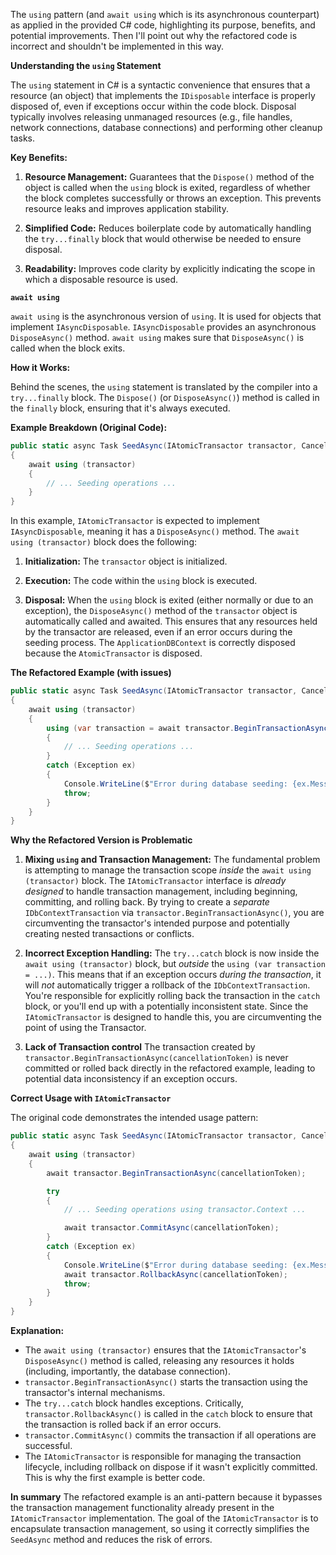 The `using` pattern (and `await using` which is its asynchronous counterpart) as applied in the provided C# code, highlighting its purpose, benefits, and potential improvements.  Then I'll point out why the refactored code is incorrect and shouldn't be implemented in this way.

**Understanding the `using` Statement**

The `using` statement in C# is a syntactic convenience that ensures that a resource (an object) that implements the `IDisposable` interface is properly disposed of, even if exceptions occur within the code block. Disposal typically involves releasing unmanaged resources (e.g., file handles, network connections, database connections) and performing other cleanup tasks.

**Key Benefits:**

1.  **Resource Management:** Guarantees that the `Dispose()` method of the object is called when the `using` block is exited, regardless of whether the block completes successfully or throws an exception. This prevents resource leaks and improves application stability.

2.  **Simplified Code:**  Reduces boilerplate code by automatically handling the `try...finally` block that would otherwise be needed to ensure disposal.

3.  **Readability:** Improves code clarity by explicitly indicating the scope in which a disposable resource is used.

**`await using`**

`await using` is the asynchronous version of `using`.  It is used for objects that implement `IAsyncDisposable`. `IAsyncDisposable` provides an asynchronous `DisposeAsync()` method.  `await using` makes sure that `DisposeAsync()` is called when the block exits.

**How it Works:**

Behind the scenes, the `using` statement is translated by the compiler into a `try...finally` block. The `Dispose()` (or `DisposeAsync()`) method is called in the `finally` block, ensuring that it's always executed.

**Example Breakdown (Original Code):**

```csharp
public static async Task SeedAsync(IAtomicTransactor transactor, CancellationToken cancellationToken)
{
    await using (transactor)
    {
        // ... Seeding operations ...
    }
}
```

In this example, `IAtomicTransactor` is expected to implement `IAsyncDisposable`, meaning it has a `DisposeAsync()` method.  The `await using (transactor)` block does the following:

1.  **Initialization:**  The `transactor` object is initialized.

2.  **Execution:**  The code within the `using` block is executed.

3.  **Disposal:** When the `using` block is exited (either normally or due to an exception), the `DisposeAsync()` method of the `transactor` object is automatically called and awaited. This ensures that any resources held by the transactor are released, even if an error occurs during the seeding process. The `ApplicationDBContext` is correctly disposed because the `AtomicTransactor` is disposed.

**The Refactored Example (with issues)**

```csharp
public static async Task SeedAsync(IAtomicTransactor transactor, CancellationToken cancellationToken)
{
    await using (transactor)
    {
        using (var transaction = await transactor.BeginTransactionAsync(cancellationToken))
        {
            // ... Seeding operations ...
        }
        catch (Exception ex)
        {
            Console.WriteLine($"Error during database seeding: {ex.Message}");
            throw;
        }
    }
}
```

**Why the Refactored Version is Problematic**

1.  **Mixing `using` and Transaction Management:**  The fundamental problem is attempting to manage the transaction scope *inside* the `await using (transactor)` block.  The `IAtomicTransactor` interface is *already designed* to handle transaction management, including beginning, committing, and rolling back.  By trying to create a *separate* `IDbContextTransaction` via `transactor.BeginTransactionAsync()`, you are circumventing the transactor's intended purpose and potentially creating nested transactions or conflicts.

2.  **Incorrect Exception Handling:** The `try...catch` block is now inside the `await using (transactor)` block, but *outside* the `using (var transaction = ...)`.  This means that if an exception occurs *during the transaction*, it will *not* automatically trigger a rollback of the `IDbContextTransaction`. You're responsible for explicitly rolling back the transaction in the `catch` block, or you'll end up with a potentially inconsistent state.  Since the `IAtomicTransactor` is designed to handle this, you are circumventing the point of using the Transactor.

3. **Lack of Transaction control** The transaction created by `transactor.BeginTransactionAsync(cancellationToken)` is never committed or rolled back directly in the refactored example, leading to potential data inconsistency if an exception occurs.

**Correct Usage with `IAtomicTransactor`**

The original code demonstrates the intended usage pattern:

```csharp
public static async Task SeedAsync(IAtomicTransactor transactor, CancellationToken cancellationToken)
{
    await using (transactor)
    {
        await transactor.BeginTransactionAsync(cancellationToken);

        try
        {
            // ... Seeding operations using transactor.Context ...

            await transactor.CommitAsync(cancellationToken);
        }
        catch (Exception ex)
        {
            Console.WriteLine($"Error during database seeding: {ex.Message}");
            await transactor.RollbackAsync(cancellationToken);
            throw;
        }
    }
}
```

**Explanation:**

*   The `await using (transactor)` ensures that the `IAtomicTransactor`'s `DisposeAsync()` method is called, releasing any resources it holds (including, importantly, the database connection).
*   `transactor.BeginTransactionAsync()` starts the transaction using the transactor's internal mechanisms.
*   The `try...catch` block handles exceptions.  Critically, `transactor.RollbackAsync()` is called in the `catch` block to ensure that the transaction is rolled back if an error occurs.
*   `transactor.CommitAsync()` commits the transaction if all operations are successful.
*   The `IAtomicTransactor` is responsible for managing the transaction lifecycle, including rollback on dispose if it wasn't explicitly committed.  This is why the first example is better code.

**In summary**
The refactored example is an anti-pattern because it bypasses the transaction management functionality already present in the `IAtomicTransactor` implementation.  The goal of the `IAtomicTransactor` is to encapsulate transaction management, so using it correctly simplifies the `SeedAsync` method and reduces the risk of errors.
